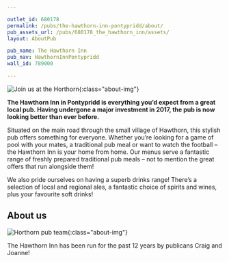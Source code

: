 ```yaml
---

outlet_id: 680178
permalink: /pubs/the-hawthorn-inn-pontypridd/about/
pub_assets_url: /pubs/680178_the_hawthorn_inn/assets/
layout: AboutPub

pub_name: The Hawthorn Inn
pub_nav: HawthornInnPontypridd
wall_id: 789000

---
```

	

![Join us at the Horthorn](/pubs/680178_the_hawthorn_inn/assets/Hawthorn-fireplace.jpg){:class="about-img"}

**The Hawthorn Inn in Pontypridd is everything you’d expect from a great local pub. Having undergone a major investment in 2017, the pub is now looking better than ever before.**

Situated on the main road through the small village of Hawthorn, this stylish pub offers something for everyone. Whether you’re looking for a game of pool with your mates, a traditional pub meal or want to watch the football – the Hawthorn Inn is your home from home.
Our menus serve a fantastic range of freshly prepared traditional pub meals – not to mention the great offers that run alongside them!

We also pride ourselves on having a superb drinks range! There’s a selection of local and regional ales, a fantastic choice of spirits and wines, plus your favourite soft drinks!

	
## About us

![Horthorn pub team](/pubs/680178_the_hawthorn_inn/assets/Hawthorn-team.jpg){:class="about-img"}

The Hawthorn Inn has been run for the past 12 years by publicans Craig and Joanne!

